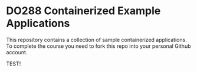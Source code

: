 # DO288 Containerized Example Applications

This repository contains a collection of sample containerized applications.  To complete the course you need to fork this repo into your personal Github account.

TEST!
